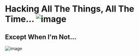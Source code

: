 # Hacking All The Things, All The Time... ![image](https://user-images.githubusercontent.com/26283277/236602265-ef9d507c-5bd2-40b8-90df-1bd847b7ec77.png)
## Except When I'm Not...
![image](https://user-images.githubusercontent.com/26283277/236602410-a314fc04-1132-4ab6-857c-0b9e61392e08.png)


<!--
**B0rk/B0rk** is a ✨ _special_ ✨ repository because its `README.md` (this file) appears on your GitHub profile.

Here are some ideas to get you started:

- 🔭 I’m currently working on ...
- 🌱 I’m currently learning ...
- 👯 I’m looking to collaborate on ...
- 🤔 I’m looking for help with ...
- 💬 Ask me about ...
- 📫 How to reach me: ...
- 😄 Pronouns: ...
- ⚡ Fun fact: ...
-->

